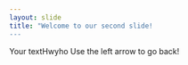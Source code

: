 ```yaml
---
layout: slide
title: "Welcome to our second slide!
---
```

Your textHwyho
Use the left arrow to go back!
